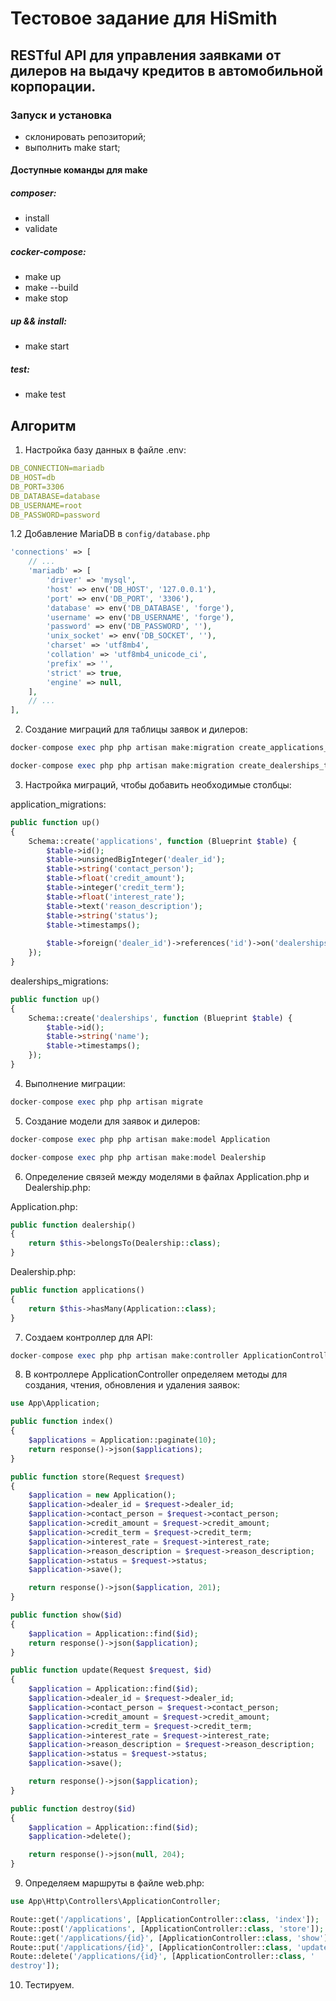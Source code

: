 # Тестовое задание для HiSmith

## RESTful API для управления заявками от дилеров на выдачу кредитов в автомобильной корпорации.

### Запуск и установка

- склонировать репозиторий;
- выполнить make start;

#### Доступные команды для make

##### composer:

- install
- validate

##### cocker-compose:

- make up
- make --build
- make stop

##### up && install:

- make start

##### test:

- make test

## Алгоритм

1. Настройка базу данных в файле .env:

```yml
DB_CONNECTION=mariadb
DB_HOST=db
DB_PORT=3306
DB_DATABASE=database
DB_USERNAME=root
DB_PASSWORD=password
```

1.2 Добавление MariaDB в `config/database.php`

```php
'connections' => [
    // ...
    'mariadb' => [
        'driver' => 'mysql',
        'host' => env('DB_HOST', '127.0.0.1'),
        'port' => env('DB_PORT', '3306'),
        'database' => env('DB_DATABASE', 'forge'),
        'username' => env('DB_USERNAME', 'forge'),
        'password' => env('DB_PASSWORD', ''),
        'unix_socket' => env('DB_SOCKET', ''),
        'charset' => 'utf8mb4',
        'collation' => 'utf8mb4_unicode_ci',
        'prefix' => '',
        'strict' => true,
        'engine' => null,
    ],
    // ...
],
```

2. Создание миграций для таблицы заявок и дилеров:

```php
docker-compose exec php php artisan make:migration create_applications_table --create=applications

docker-compose exec php php artisan make:migration create_dealerships_table --create=dealerships
```

3. Настройка миграций, чтобы добавить необходимые столбцы:

application_migrations:

```php
public function up()
{
    Schema::create('applications', function (Blueprint $table) {
        $table->id();
        $table->unsignedBigInteger('dealer_id');
        $table->string('contact_person');
        $table->float('credit_amount');
        $table->integer('credit_term');
        $table->float('interest_rate');
        $table->text('reason_description');
        $table->string('status');
        $table->timestamps();
        
        $table->foreign('dealer_id')->references('id')->on('dealerships');
    });
}
```

dealerships_migrations:

```php
public function up()
{
    Schema::create('dealerships', function (Blueprint $table) {
        $table->id();
        $table->string('name');
        $table->timestamps();
    });
}
```

4. Выполнение миграции:

```php
docker-compose exec php php artisan migrate
```

5. Создание модели для заявок и дилеров:

```php
docker-compose exec php php artisan make:model Application

docker-compose exec php php artisan make:model Dealership
```

6. Определение связей между моделями в файлах Application.php и Dealership.php:

Application.php:

```php
public function dealership()
{
    return $this->belongsTo(Dealership::class);
}
```

Dealership.php:

```php
public function applications()
{
    return $this->hasMany(Application::class);
}
```

7. Создаем контроллер для API:

```php
docker-compose exec php php artisan make:controller ApplicationController
```

8. В контроллере ApplicationController определяем методы для создания, чтения, обновления и удаления заявок:

```php
use App\Application;

public function index()
{
    $applications = Application::paginate(10);
    return response()->json($applications);
}

public function store(Request $request)
{
    $application = new Application();
    $application->dealer_id = $request->dealer_id;
    $application->contact_person = $request->contact_person;
    $application->credit_amount = $request->credit_amount;
    $application->credit_term = $request->credit_term;
    $application->interest_rate = $request->interest_rate;
    $application->reason_description = $request->reason_description;
    $application->status = $request->status;
    $application->save();

    return response()->json($application, 201);
}

public function show($id)
{
    $application = Application::find($id);
    return response()->json($application);
}

public function update(Request $request, $id)
{
    $application = Application::find($id);
    $application->dealer_id = $request->dealer_id;
    $application->contact_person = $request->contact_person;
    $application->credit_amount = $request->credit_amount;
    $application->credit_term = $request->credit_term;
    $application->interest_rate = $request->interest_rate;
    $application->reason_description = $request->reason_description;
    $application->status = $request->status;
    $application->save();

    return response()->json($application);
}

public function destroy($id)
{
    $application = Application::find($id);
    $application->delete();

    return response()->json(null, 204);
}
```

9. Определяем маршруты в файле web.php:

```php
use App\Http\Controllers\ApplicationController;

Route::get('/applications', [ApplicationController::class, 'index']);
Route::post('/applications', [ApplicationController::class, 'store']);
Route::get('/applications/{id}', [ApplicationController::class, 'show']);
Route::put('/applications/{id}', [ApplicationController::class, 'update']);
Route::delete('/applications/{id}', [ApplicationController::class, '
destroy']);
```

10. Тестируем.
